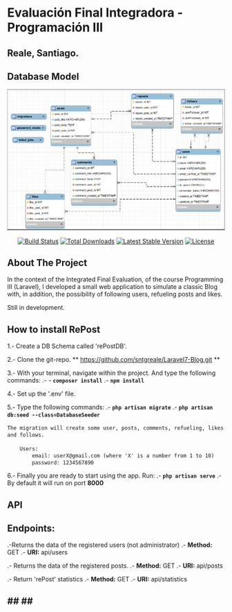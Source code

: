 # Evaluación Final Integradora - Programación III
## Reale, Santiago.

## Database Model

![Database_Model](https://github.com/sntgreale/Laravel7-Blog/blob/main/public/images/DiagramDB.png)


<p align="center">
    <a href="https://travis-ci.org/laravel/framework"><img src="https://travis-ci.org/laravel/framework.svg" alt="Build Status"></a>
    <a href="https://packagist.org/packages/laravel/framework"><img src="https://poser.pugx.org/laravel/framework/d/total.svg" alt="Total Downloads"></a>
    <a href="https://packagist.org/packages/laravel/framework"><img src="https://poser.pugx.org/laravel/framework/v/stable.svg" alt="Latest Stable Version"></a>
    <a href="https://packagist.org/packages/laravel/framework"><img src="https://poser.pugx.org/laravel/framework/license.svg" alt="License"></a>
</p>

## About The Project

In the context of the Integrated Final Evaluation, of the course Programming III (Laravel), I developed a small web application to simulate a classic Blog with, in addition, the possibility of following users, refueling posts and likes.

Still in development.

## How to install RePost 

1.- Create a DB Schema called 'rePostDB'.

2.- Clone the git-repo.
    ** https://github.com/sntgreale/Laravel7-Blog.git **

3.- With your terminal, navigate within the project. And type the following commands:
    .- - **`composer install`**
    .- **`npm install`**
    
4.- Set up the '.env' file.

5.- Type the following commands:
    .- **`php artisan migrate`** 
    .- **`php artisan db:seed --class=DatabaseSeeder`** 

    The migration will create some user, posts, comments, refueling, likes and follows.

        Users:
            email: userX@gmail.com (where 'X' is a number from 1 to 10)
            password: 1234567890
    
6.- Finally you are ready to start using the app. Run:
    .- **`php artisan serve`**
    .- By default it will run on port **8000**
    

## API
## Endpoints:

.-Returns the data of the registered users (not administrator)
    .- **Method:** GET
    .- **URI:** api/users
    
.- Returns the data of the registered posts.
    .- **Method:** GET
    .- **URI:** api/posts

.- Return 'rePost' statistics
    .- **Method:** GET
    .- **URI:** api/statistics

## ## ## ##